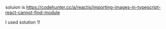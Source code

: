soluion is
https://codehunter.cc/a/reactjs/importing-images-in-typescript-react-cannot-find-module

I used solution 1!
